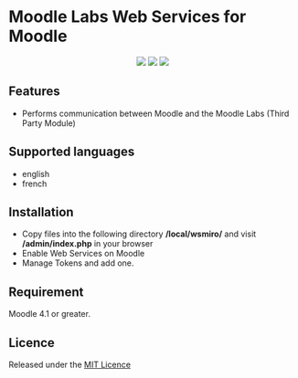 # Moodle Labs Web Services for Moodle #

<p align="center">
<img src="https://img.shields.io/badge/version-2.0-blue" style="display: inline">
<img src="https://img.shields.io/badge/moodle-4.1-orange" style="display: inline">
<img src="https://img.shields.io/badge/license-MIT-green" style="display: inline">
</p>

## Features ##
- Performs communication between Moodle and the Moodle Labs (Third Party Module)

## Supported languages ##
- english
- french

## Installation ##

- Copy files into the following directory **/local/wsmiro/** and visit **/admin/index.php** in your browser
- Enable Web Services on Moodle
- Manage Tokens and add one.

## Requirement ##

Moodle 4.1 or greater.

## Licence ##

Released under the [MIT Licence](https://opensource.org/licenses/MIT)
